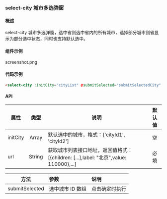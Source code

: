 ### select-city 城市多选弹窗

#### 概述

select-city 城市多选弹窗，选中省则选中省内的所有城市，选择部分城市则省显示为部分选中状态，同时也支持默认选中。

#### 组件示例

screenshot.png

#### 代码示例

```html
<select-city :initCity="cityList" @submitSelected="submitSelectedCity" :url="/api/v1/city/tree"/>
```

#### API

| 属性 | 类型 | 说明 | 默认值 |
| ------ | :------: | ------ | :------: |
| initCity | Array | 默认选中的城市，格式：['cityId1', 'cityId2'] | 空 |
| url | String | 获取城市列表接口地址，返回值格式：[{children: [...],label: "北京",value: 110000},...] | 必填 |

| 方法 | 参数 | 说明 |
| ------ | :------ | :------ |
submitSelected | 选中城市 ID 数组 | 点击确定时执行 |
